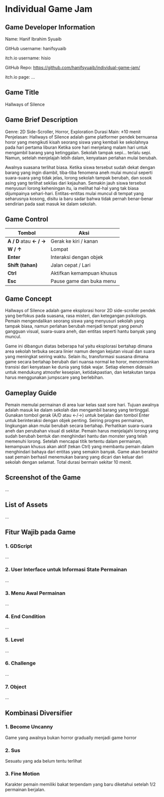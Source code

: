 # Individual Game Jam

## Game Developer Information
Name: Hanif Ibrahim Syuaib

GitHub username: hanifsyuaib

itch.io username: hisio

GitHub Repo: https://github.com/hanifsyuaib/individual-game-jam/

itch.io page: ...

## Game Title
Hallways of Silence

## Game Brief Description
Genre: 2D Side-Scroller, Horror, Exploration
Durasi Main: ±10 menit
Penjelasan:
Hallways of Silence adalah game platformer pendek bernuansa horor yang mengikuti kisah seorang siswa yang kembali ke sekolahnya pada hari pertama liburan Ketika sore hari menjelang malam hari untuk mengambil barang yang ketinggalan. Sekolah tampak sepi… terlalu sepi. Namun, setelah menjelajah lebih dalam, kenyataan perlahan mulai berubah.

Awalnya suasana terlihat biasa. Ketika siswa tersebut sudah dekat dengan barang yang ingin diambil, tiba-tiba fenomena aneh mulai muncul seperti suara-suara yang tidak jelas, lorong sekolah tampak berubah, dan sosok asing yang terlihat sekilas dari kejauhan. Semakin jauh siswa tersebut menyusuri lorong keheningan itu, ia melihat hal-hal yang tak biasa dijumpainya sehari-hari. Entitas-entitas mulai muncul di tempat yang seharusnya kosong, disitu ia baru sadar bahwa tidak pernah benar-benar sendirian pada saat masuk ke dalam sekolah.

## Game Control
| Tombol                    | Aksi                                      |
|---------------------------|-------------------------------------------|
| **A / D** atau **← / →**  | Gerak ke kiri / kanan                     |
| **W / ↑**                 | Lompat                                    |
| **Enter**                 | Interaksi dengan objek                    |
| **Shift (tahan)**         | Jalan cepat / Lari                        |
| **Ctrl**                  | Aktifkan kemampuan khusus                 |
| **Esc**                   | Pause game dan buka menu                  |


## Game Concept
Hallways of Silence adalah game eksplorasi horor 2D side-scroller pendek yang berfokus pada suasana, rasa misteri, dan ketegangan psikologis. Pemain mengendalikan seorang siswa yang menyusuri sekolah yang tampak biasa, namun perlahan berubah menjadi tempat yang penuh gangguan visual, suara-suara aneh, dan entitas seperti hantu banyak yang muncul.

Game ini dibangun diatas beberapa hal yaitu eksplorasi bertahap dimana area sekolah terbuka secara linier namun dengan kejutan visual dan suara yang meningkat seiring waktu. Selain itu, transformasi suasana dimana game secara bertahap berubah dari nuansa normal ke horor, mencerminkan transisi dari kenyataan ke dunia yang tidak wajar. Setiap elemen didesain untuk mendukung atmosfer kesepian, ketidakpastian, dan ketakutan tanpa harus menggunakan jumpscare yang berlebihan.

## Gameplay Guide
Pemain memulai permainan di area luar kelas saat sore hari. Tujuan awalnya adalah masuk ke dalam sekolah dan mengambil barang yang tertinggal. Gunakan tombol gerak (A/D atau ←/→) untuk berjalan dan tombol Enter untuk berinteraksi dengan objek penting. Seiring progres permainan, lingkungan akan mulai berubah secara bertahap. Perhatikan suara-suara aneh dan perubahan visual di sekitar. Pemain harus menjelajahi lorong yang sudah berubah bentuk dan menghindari hantu dan monster yang telah memenuhi lorong. Setelah mencapai titik tertentu dalam permainan, kemampuan khusus akan aktif (tekan Ctrl) yang membantu pemain dalam menghindari bahaya dari entitas yang semakin banyak. Game akan berakhir saat pemain berhasil menemukan barang yang dicari dan keluar dari sekolah dengan selamat. Total durasi bermain sekitar 10 menit.

## Screenshot of the Game
...

## List of Assets
...

## Fitur Wajib pada Game

### 1. GDScript
...

### 2. User Interface untuk Informasi State Permainan
...

### 3. Menu Awal Permainan
...

### 4. End Condition
...

### 5. Level
...

### 6. Challenge
...

### 7. Object
...

## Kombinasi Diversifier

### 1. Become Uncanny
Game yang awalnya bukan horror gradually menjadi game horror

### 2. Sus
Sesuatu yang ada belum tentu terlihat

### 3. Fine Motion
Karakter pemain memiliki bakat terpendam yang baru diketahui setelah 1/2 permainan berjalan.
